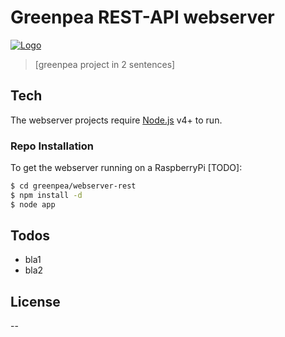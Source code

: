 # Greenpea REST-API webserver

[![Logo](img-url)](ref-url)
> [greenpea project in 2 sentences]

## Tech
The webserver projects require [Node.js](https://nodejs.org/) v4+ to run.

### Repo Installation

To get the webserver running on a RaspberryPi [TODO]:
```sh
$ cd greenpea/webserver-rest
$ npm install -d
$ node app
```

## Todos

 - bla1
 - bla2

License
----

--


[//]: # (These are reference links used in the body of this note and get stripped out when the markdown processor does its job. There is no need to format nicely because it shouldn't be seen. Thanks SO - http://stackoverflow.com/questions/4823468/store-comments-in-markdown-syntax)

   [node.js]: <http://nodejs.org>

